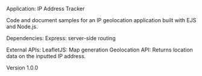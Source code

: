 Application: IP Address Tracker

Code and document samples for an IP geolocation application built with EJS and Node.js.

Dependencies:
Express: server-side routing

External APIs:
LeafletJS: Map generation
Geolocation API: Returns location data on the inputted IP address.

Version 1.0.0
